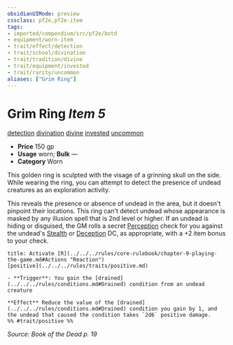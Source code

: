 ```yaml
---
obsidianUIMode: preview
cssclass: pf2e,pf2e-item
tags:
- imported/compendium/src/pf2e/botd
- equipment/worn-item
- trait/effect/detection
- trait/school/divination
- trait/tradition/divine
- trait/equipment/invested
- trait/rarity/uncommon
aliases: ["Grim Ring"]
---
```

# Grim Ring *Item 5*  
[detection](detection.md)  [divination](divination.md)  [divine](divine.md)  [invested](invested.md)  [uncommon](uncommon.md)  

- **Price** 150 gp
- **Usage** worn; **Bulk** —
- **Category** Worn

This golden ring is sculpted with the visage of a grinning skull on the side. While wearing the ring, you can attempt to detect the presence of undead creatures as an exploration activity.

This reveals the presence or absence of undead in the area, but it doesn't pinpoint their locations. This ring can't detect undead whose appearance is masked by any illusion spell that is 2nd level or higher. If an undead is hiding or disguised, the GM rolls a secret [Perception](../../skills.md#Perception) check for you against the undead's [Stealth](../../skills.md#Stealth) or [Deception](../../skills.md#Deception) DC, as appropriate, with a +2 item bonus to your check.

```ad-embed-ability
title: Activate [R](../../../rules/core-rulebook/chapter-9-playing-the-game.md#Actions "Reaction")
[positive](../../../rules/traits/positive.md)  

- **Trigger**: You gain the [drained](../../../rules/conditions.md#Drained) condition from an undead creature

**Effect** Reduce the value of the [drained](../../../rules/conditions.md#Drained) condition you gain by 1, and the undead that caused the condition takes `2d6` positive damage.  
%% #trait/positive %%
```

*Source: Book of the Dead p. 19*
